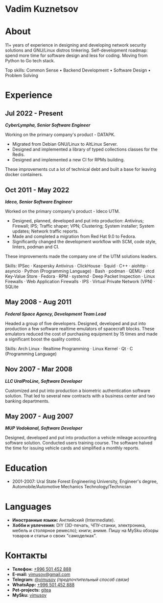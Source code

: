 # Vadim Kuznetsov

# About

11+ years of experience in designing and developing network security solutions and GNU/Linux distros tinkering.
Self-development roadmap: spend more time for software design and less for coding. Moving from Python to Go tech
stack.

Top skills: Common Sense • Backend Development • Software Design • Problem Solving

# Experience

## Jul 2022 - Present

_**CyberLympha, Senior Software Engineer**_

Working on the primary company's product - DATAPK.

- Migrated from Debian GNU/Linux to AltLinux Server.
- Designed and implemented a library of typed collections classes for the Redis.
- Designed and implemented a new CI for RPMs building.

These improvements cut a lot of technical debt and built a base for leaving docker containers.

## Oct 2011 - May 2022

_**Ideco, Senior Software Engineer**_

Worked on the primary company's product - Ideco UTM.

- Designed, planned, developed and put into production: Antivirus; Firewall; IPS; Traffic shaper; VPN;
  Clustering; System installer; System updates; Network traffic reports.
- Made and completed a migration from Red Hat 9.0 to Fedora.
- Significantly changed the development workflow with SCM, code style, linters, podman and CI.

These improvements made the company one of the UTM solutions leaders.

Skills: IPSec · Kaspersky Antivirus · ClickHouse · Squid · C++ · aiohttp · asyncio · Python (Programming Language) ·
Bash · podman · QEMU · etcd Key-Value Store · Fedora · RPM · systemd · Deep Packet Inspection · Linux Firewalls · Web
Application Firewalls · IPS · Virtual Private Network (VPN) · SQLite

## May 2008 - Aug 2011

_**Federal Space Agency, Development Team Lead**_

Headed a group of five developers. Designed, developed and put into production a few software
realtime emulators of spacecraft blocks. These emulators reduced the cost of purchasing equipment by
15 times and made a significant boost the quality control.

Skills: Arch Linux · Realtime Programming · Linux Kernel · Qt · C (Programming Language)

## Nov 2007 - Mar 2008

_**LLC UralProLine, Software Developer**_

Customized and put into production a biometric authentication software solution. That led to several
new contracts with a business center and two banking departments.

## May 2007 - Aug 2007

_**MUP Vodokanal, Software Developer**_

Designed, developed and put into production a vehicle mileage accounting software solution.
Сonducted users training course. The software halved the time for issuing vehicle cards and simplified a monthly reports.

# Education

- 2001-2007: Ural State Forest Engineering University, Engineer's degree, Automobile/Automotive Mechanics Technology/Technician

# Languages

- **Иностранные языки:** Английский (Intermediate).
- **Хобби и увлечения:** DIY (3D-печать, ЧПУ-станки, электроника, мебель и столярное ремесло); книги; аниме.
  Пишу на MySku обзоры товаров и статьи о своих "самоделках".

# Контакты

- **Телефон:** [+996 501 452 888](tel:+996501452888)
- **Е-mail:** [vimusov@gmail.com](mailto:vimusov@gmail.com)
- **Telegram:** [@vimusov](https://t.me/vimusov) _(предпочтительный способ связи)_
- **WhatsApp:** [+996 501 452 888](https://wa.me/996501452888)
- **Pet-projects:** [gitea](https://github.com/vimusov)
- **MySku:** [vimusov](https://mysku.club/my/vimusov)
